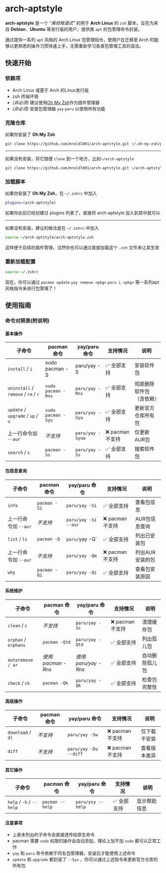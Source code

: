 # arch-aptstyle #

**arch-aptstyle** 是一个 *“离经叛道式”* 的用于 **Arch Linux** 的 `zsh` 脚本，旨在为来自 **Debian**、**Ubuntu** 等发行版的用户，提供类 `apt` 的包管理命令封装。

通过提供一系列 `apt` 风格的 Arch Linux 包管理指令，使用户在迁移至 Arch 时能够以更熟悉的操作习惯快速上手，无需重新学习各类包管理工具的语法。

## 快速开始 ##

### 依赖项 ###

- Arch Linux 或基于 Arch 的Linux发行版
- zsh 终端环境
- *(非必须)* 建议使用[Oh My Zsh](https://ohmyz.sh/)作为插件管理器
- *(非必须)* 安装包管理器 `yay` `paru` 以使用所有功能

### 克隆仓库 ###

如果你安装了 **Oh My Zsh**

```zsh
git clone https://github.com/mroldl001/arch-aptstyle.git ~/.oh-my-zsh/plugins
```

---

如果没有安装，将它随便 `clone` 到一个地方，比如`~/arch-aptstyle`

```zsh
git clone https://github.com/mroldl001/arch-aptstyle.git ~/arch-aptstyle
```

### 加载脚本 ###

如果你安装了 **Oh My Zsh**，在 `~/.zshrc` 中加入
```zsh
plugins=(arch-aptstyle)
```

如果你此前已经创建过 plugins 列表了，直接将 arch-aptstyle 加入到其中就可以

---

如果没有安装，建议的做法是在 `~/.zshrc` 中加入

```zsh
source ~/arch-aptstyle/arch-aptstyle.zsh
```

这样便于后续的插件管理，当然你也可以通过直接加载这个 `.zsh` 文件来让其生效

### 重新加载配置 ###

```zsh
source ~/.zshrc
```

现在，你可以通过 `pacman update` `yay remove <pkg>` `paru i <pkg>` 等一系列apt风格指令来进行包管理了！

## 使用指南 ##

### 命令对照表(附说明) ###

#### 基本操作 ####

| 子命令                     | pacman 命令         | yay/paru 命令       | 支持情况     | 说明                         |
|----------------------------|---------------------|---------------------|-------------|------------------------------|
| `install` / `i`                | sudo pacman -S      | paru/yay -S         | ✅ 全部支持 | 安装软件包                   |
| `uninstall` / `remove` / `rm` / `r`| `sudo pacman -Rns`    | `paru/yay -Rns`       | ✅ 全部支持 | 彻底删除软件包（含依赖）     |
| `update` / `upgrade` / `up` / `u`            | `sudo pacman -Syu`    | `paru/yay -Syu`       | ✅ 全部支持 | 更新官方仓库所有包           |
| 上一行命令加 `--aur`               | _不支持_            | `paru/yay -Syua`      | ❌ pacman不支持 | 仅更新AUR包                 |
| `search` / `s`                 | `pacman -Ss`          | `paru/yay -Ss`        | ✅ 全部支持 | 搜索软件包                   |

#### 包信息查询 ####

| 子命令                     | pacman 命令         | yay/paru 命令       | 支持情况     | 说明                         |
|----------------------------|---------------------|---------------------|-------------|------------------------------|
| `info`                       | `pacman -Si`          | `paru/yay -Si`        | ✅ 全部支持 | 查看包信息                   |
| 上一行命令加 `--aur`                   | _不支持_            | `paru/yay -Si --aur`  | ❌ pacman不支持 | AUR包信息查询                |
| `list` / `ls`                  | `pacman -Q`           | `paru/`yay -Q`         | ✅ 全部支持 | 列出已安装包                 |
| 上一行命令加 `--aur`                   | _不支持_            | `paru/yay -Qm`        | ❌ pacman不支持 | 列出AUR安装的包             |
| `why`                        | `pacman -Qi`          | `paru/yay -Qi`        | ✅ 全部支持 | 查看包安装原因               |

#### 系统维护 ####

| 子命令                     | pacman 命令         | yay/paru 命令       | 支持情况     | 说明                         |
|----------------------------|---------------------|---------------------|-------------|------------------------------|
| `clean` / `c`                  | _不支持_            | `paru/yay -Sc`        | ❌ pacman不支持 | 清理缓存包                   |
| `orphan` / `orphans`           | `pacman -Qtd`         | `paru/yay -Qtd`       | ✅ 全部支持 | 列出孤儿包                   |
| `autoremove / ar`            | _使用pacman -Rns_   | _使用paru/yay -Rns_ | ✅ 全部支持 | 自动删除孤儿包               |
| `check` / `ck`                 | `pacman -Qk`          | `paru/yay -Qk`        | ✅ 全部支持 | 检查包完整性                 |

#### 高级操作 ####

| 子命令                     | pacman 命令         | yay/paru 命令       | 支持情况     | 说明                         |
|----------------------------|---------------------|---------------------|-------------|------------------------------|
| `download` / `dl`              | _不支持_            | `paru/yay -Sw`        | ❌ pacman不支持 | 仅下载不安装                 |
| `diff`                       | _不支持_            | `paru/yay -Du --diff` | ❌ pacman不支持 | 查看版本差异 |

#### 其它操作 ####

| 子命令                     | pacman 命令         | yay/paru 命令       | 支持情况     | 说明                         |
|----------------------------|---------------------|---------------------|-------------|------------------------------|
| `help` / `-h` / `--help`         | `pacman --help`        | `paru/ysy --help`        | ✅ 全部支持 | 显示帮助信息                 |


#### 注意事项 ####

- 上表未列出的子命令会直接透传给原生命令
- pacman 需要 `sudo` 权限的操作会自动添加，理论上加不加 `sudo` 都可以正常工作
- `yay` 和 `paru` 命令依赖于同名包管理器，安装后才能使用上述命令
- `update` 和 `upgrade` 都封装了 `--Syu` ，你可以通过上述指令来更新官方仓库的所有包
